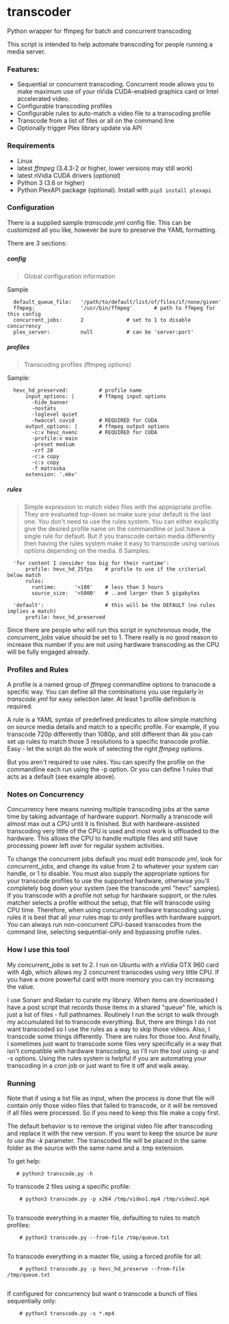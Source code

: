 # transcoder

Python wrapper for ffmpeg for batch and concurrent transcoding

This script is intended to help automate transcoding for people running a media server.

### Features:
* Sequential or concurrent transcoding. Concurrent mode allows you to make maximum use of your 
nVida CUDA-enabled graphics card or Intel accelerated video.
* Configurable transcoding profiles
* Configurable rules to auto-match a video file to a transcoding profile
* Transcode from a list of files or all on the command line
* Optionally trigger Plex library update via API

### Requirements

* Linux
* latest *ffmpeg* (3.4.3-2 or higher, lower versions may still work)
* latest nVidia CUDA drivers (_optional_)
* Python 3 (3.6 or higher)
* Python PlexAPI package (optional).  Install with `pip3 install plexapi`

### Configuration

There is a supplied sample *transcode.yml* config file.  This can be customized all you like, however be
sure to preserve the YAML formatting.

There are 3 sections:

##### config
> Global configuration information

Sample
``` 
  default_queue_file:   '/path/to/default/list/of/files/if/none/given'
  ffmpeg:               '/usr/bin/ffmpeg'       # path to ffmpeg for this config
  concurrent_jobs:      2              # set to 1 to disable concurrency
  plex_server:          null           # can be 'server:port'
```

##### profiles
> Transcoding profiles (ffmpeg options)

Sample:
``` 
  hevc_hd_preserved:          # profile name
      input_options: |        # ffmpeg input options
        -hide_banner
        -nostats
        -loglevel quiet
        -hwaccel cuvid        # REQUIRED for CUDA
      output_options: |       # ffmpeg output options
        -c:v hevc_nvenc       # REQUIRED for CUDA
        -profile:v main
        -preset medium
        -crf 20
        -c:a copy
        -c:s copy
        -f matroska
      extension: '.mkv'
```
##### rules
> Simple expression to match video files with the appropriate profile. They are evaluated top-down so
make sure your default is the last one. You don't need to use the rules system. You can either
explicitly give the desired profile name on the commandline or just have a single rule for default.
But if you transcode certain media differently then having the rules system make it easy to transcode
using various options depending on the media.
ß
Samples:
``` 
  'for content I consider too big for their runtime':
      profile: hevc_hd_25fps    # profile to use if the criterial below match
      rules:
        runtime:      '<180'    # less than 3 hours
        source_size:  '>5000'   # ..and larger than 5 gigabytes

  'default':                    # this will be the DEFAULT (no rules implies a match)
      profile: hevc_hd_preserved
```
Since there are people who will run this script in synchronous mode, the *concurrent_jobs* value should be set to 1.
There really is no good reason to increase this number if you are not using hardware transcoding as the CPU will be
fully engaged already.


### Profiles and Rules

A profile is a named group of *ffmpeg* commandline options to transcode a specific way. You can
define all the combinations you use regularly in *transcode.yml* for easy selection later.
At least 1 profile definition is required.

A rule is a YAML syntax of predefined predicates to allow simple matching on source media details
and match to a specific profile.  For example, if you transcode 720p differently than 1080p, and still different
than 4k you can set up rules to match those 3 resolutions to a specific transcode profile.
Easy - let the script do the work of selecting the right *ffmpeg* options.

But you aren't required to use rules.  You can specify the profile on the commandline each
run using the -p option. Or you can define 1 rules that acts as a default (see example above).


### Notes on Concurrency

Concurrency here means running multiple transcoding jobs at the same time by taking advantage of hardware support.
Normally a transcode will almost max out a CPU until it is finished. But with hardware-assisted transcoding
very little of the CPU is used and most work is offloaded to the hardware. This allows the CPU to handle
multiple files and still have processing power left over for regular system activities.

To change the concurrent jobs default you must edit *transcode.yml*, look for *concurrent_jobs*, and 
change its value from 2 to whatever your system can handle, or 1 to disable. You must also supply the
appropriate options for your transcode profiles to use the supported hardware, otherwise you'll
completely bog down your system (see the transcode.yml "hevc" samples). If you transcode with a profile not
setup for hardware support, or the rules matcher selects a profile without the setup, that file will
transcode using CPU time. Therefore, when using concurrent hardware transcoding using rules it is best that all your rules map
to only profiles with hardware support.  You can always run non-concurrent CPU-based transcodes from
the command line, selecting sequential-only and bypassing profile rules.


### How I use this tool
My *concurrent_jobs* is set to 2.  I run on Ubuntu with a nVidia GTX 960 card with 4gb, which allows my 2 concurrent transcodes using very little CPU.
If you have a more powerful card with more memory you can try increasing the value.

I use Sonarr and Radarr to curate my library.  When items are downloaded I have a post script that records those items in a shared "queue" file, which is just a list of files - full pathnames.
Routinely I run the script to walk through my accumulated list to transcode everything. But, there are things I do not want transcoded so I use the rules as a way to skip those videos.
Also, I transcode some things differently. There are rules for those too.  And finally, I 
sometimes just want to transcode some files very specifically in a way that isn't compatible
with hardware transcoding, so I'll run the tool using -p and -s options.  Using the rules system is helpful if you are automating
your transcoding in a _cron_ job or just want to fire it off and walk away.

### Running

Note that if using a list file as input, when the process is done that file will contain only those
video files that failed to transcode, or it will be removed if all files were processed. So if you need to keep
this file make a copy first.

The default behavior is to remove the original video file after transcoding and replace it with the new version.
If you want to keep the source *be sure to use the -k* parameter.  The transcoded file will be placed in the same
folder as the source with the same name and a .tmp extension.

To get help:
```
   # python3 transcode.py -h
```

To transcode 2 files using a specific profile:
```
    # python3 transcode.py -p x264 /tmp/video1.mp4 /tmp/video2.mp4
    
```

To transcode everything in a master file, defaulting to rules to match profiles:
```
    # python3 transcode.py --from-file /tmp/queue.txt
    
```

To transcode everything in a master file, using a forced profile for all:
```
    # python3 transcode.py -p hevc_hd_preserve --from-file /tmp/queue.txt
    
```

If configured for concurrency but want o transcode a bunch of files sequentially only:
```
    # python3 transcode.py -s *.mp4
```